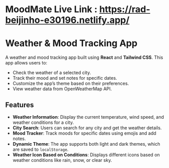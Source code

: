 # MoodMate Live Link : https://rad-beijinho-e30196.netlify.app/

# Weather & Mood Tracking App

A weather and mood tracking app built using **React** and **Tailwind CSS**. This app allows users to:
- Check the weather of a selected city.
- Track their mood and set notes for specific dates.
- Customize the app’s theme based on their preferences.
- View weather data from OpenWeatherMap API.

## Features
- **Weather Information**: Display the current temperature, wind speed, and weather conditions for a city.
- **City Search**: Users can search for any city and get the weather details.
- **Mood Tracker**: Track moods for specific dates using emojis and add notes.
- **Dynamic Theme**: The app supports both light and dark themes, which are saved to `localStorage`.
- **Weather Icon Based on Conditions**: Displays different icons based on weather conditions like rain, snow, or clear sky.
